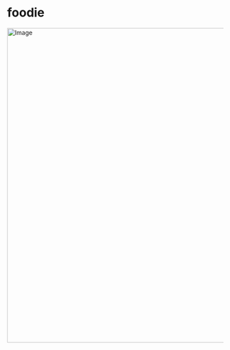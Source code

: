 # foodie



<img width="1294" height="732" alt="Image" src="https://github.com/user-attachments/assets/d7db7bcf-0bb0-435e-ae96-f95b26e9cb0d" />
